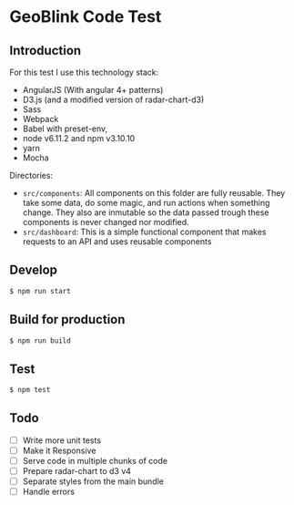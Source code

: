 # GeoBlink Code Test
## Introduction
For this test I use this technology stack:

 * AngularJS (With angular 4+ patterns)
 * D3.js (and a modified version of radar-chart-d3)
 * Sass
 * Webpack
 * Babel with preset-env,
 * node v6.11.2 and npm v3.10.10
 * yarn
 * Mocha
    
Directories:

 * `src/components`: All components on this folder are fully reusable. They take some data, do some magic, and run actions when something change. They also are inmutable so the data passed trough these components is never changed nor modified.
 * `src/dashboard`: This is a simple functional component that makes requests to an API and uses reusable components
    
## Develop
```bash
$ npm run start
```
## Build for production
```bash
$ npm run build
```
## Test
```bash
$ npm test
```
## Todo

 - [ ] Write more unit tests
 - [ ] Make it Responsive
 - [ ] Serve code in multiple chunks of code
 - [ ] Prepare radar-chart to d3 v4
 - [ ] Separate styles from the main bundle
 - [ ] Handle errors
